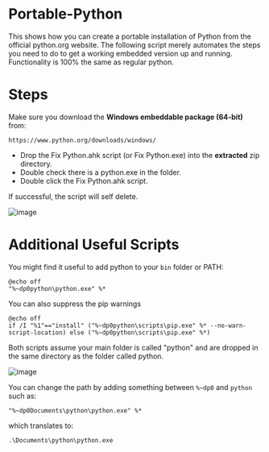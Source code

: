 # Portable-Python

This shows how you can create a portable installation of Python from the official python.org website. The following script merely automates the steps you need to do to get a working embedded version up and running. Functionality is 100% the same as regular python.

# Steps

Make sure you download the **Windows embeddable package (64-bit)** from:

    https://www.python.org/downloads/windows/

* Drop the Fix Python.ahk script (or Fix Python.exe) into the **extracted** zip directory.
* Double check there is a python.exe in the folder.
* Double click the Fix Python.ahk script.

If successful, the script will self delete.

![image](https://github.com/iseahound/Portable-Python/assets/9779668/59768935-a9a6-49f9-bd2f-92d2f009aef9)

# Additional Useful Scripts

You might find it useful to add python to your `bin` folder or PATH:

    @echo off
    "%~dp0python\python.exe" %*

You can also suppress the pip warnings

    @echo off
    if /I "%1"=="install" ("%~dp0python\scripts\pip.exe" %* --no-warn-script-location) else ("%~dp0python\scripts\pip.exe" %*)

Both scripts assume your main folder is called "python" and are dropped in the same directory as the folder called python.

![image](https://github.com/iseahound/Portable-Python/assets/9779668/8839ea08-b00c-4a31-9093-41442b8e0a8b)

You can change the path by adding something between `%~dp0` and `python` such as:

    "%~dp0Documents\python\python.exe" %*

which translates to:

    .\Documents\python\python.exe

